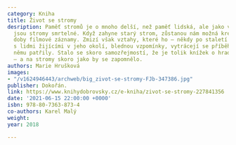 ```yaml
---
category: Kniha
title: Život se stromy
desription: Paměť stromů je o mnoho delší, než paměť lidská, ale jako vše, co žije,
  jsou stromy smrtelné. Když zahyne starý strom, zůstanou nám možná kresby, z novější
  doby filmové záznamy. Zmizí však vztahy, které ho – někdy po staletí – spojovaly
  s lidmi žijícími v jeho okolí, blednou vzpomínky, vytrácejí se příběhy, které k
  němu patřily. Stalo se skoro samozřejmostí, že je tolik knížek o hradech a zámcích
  – a na stromy skoro jako by se zapomnělo.
authors: Marie Hrušková
images:
- "/v1624946443/archweb/big_zivot-se-stromy-FJb-347386.jpg"
publisher: Dokořán.
link: https://www.knihydobrovsky.cz/e-kniha/zivot-se-stromy-227841356
date: '2021-06-15 22:00:00 +0000'
isbn: 978-80-7363-873-4
co-authors: Karel Malý
weight: 
year: 2018

---
```

